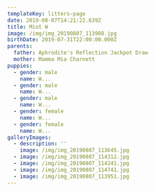 ```yaml
---
templateKey: litters-page
date: 2019-08-07T14:21:22.639Z
title: Miot W
image: /img/img_20190807_113908.jpg
birthDate: 2019-07-31T22:00:00.000Z
parents:
  father: Aphrodite's Reflection Jackpot Draw
  mother: Mamma Mia Charnett
puppies:
  - gender: male
    name: W...
  - gender: male
    name: W...
  - gender: male
    name: W...
  - gender: female
    name: W...
  - gender: female
    name: W...
galleryImages:
  - description: ''
    image: /img/img_20190807_113645.jpg
  - image: /img/img_20190807_114312.jpg
  - image: /img/img_20190807_114241.jpg
  - image: /img/img_20190807_114741.jpg
  - image: /img/img_20190807_113951.jpg
---
```


